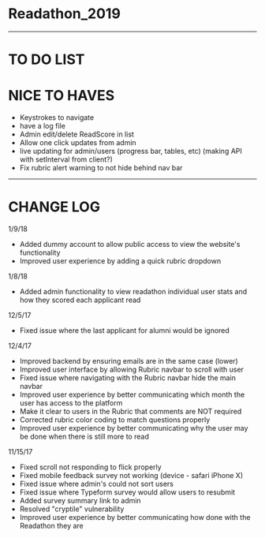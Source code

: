 # Readathon_2019
---

# TO DO LIST

# NICE TO HAVES
- Keystrokes to navigate
- have a log file
- Admin edit/delete ReadScore in list
- Allow one click updates from admin
- live updating for admin/users (progress bar, tables, etc) (making API with setInterval from client?)
- Fix rubric alert warning to not hide behind nav bar
--- 

# CHANGE LOG
1/9/18
- Added dummy account to allow public access to view the website's functionality
- Improved user experience by adding a quick rubric dropdown

1/8/18
- Added admin functionality to view readathon individual user stats and how they scored each applicant read

12/5/17
- Fixed issue where the last applicant for alumni would be ignored

12/4/17
- Improved backend by ensuring emails are in the same case (lower)
- Improved user interface by allowing Rubric navbar to scroll with user
- Fixed issue where navigating with the Rubric navbar hide the main navbar
- Improved user experience by better communicating which month the user has access to the platform
- Make it clear to users in the Rubric that comments are NOT required
- Corrected rubric color coding to match questions properly
- Improved user experience by better communicating why the user may be done when there is still more to read

11/15/17
- Fixed scroll not responding to flick properly
- Fixed mobile feedback survey not working (device - safari iPhone X)
- Fixed issue where admin's could not sort users
- Fixed issue where Typeform survey would allow users to resubmit
- Added survey summary link to admin
- Resolved "cryptile" vulnerability
- Improved user experience by better communicating how done with the Readathon they are
